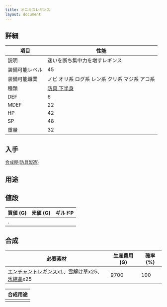 ```yaml
---
title: オニキスレギンス
layout: document
---
```

## 詳細


|項目|性能|
|---|---|
|説明|迷いを断ち集中力を増すレギンス|
|装備可能レベル|45|
|装備可能職業|ノビ オリ系 ログ系 レン系 クリ系 マジ系 アコ系|
|種類|[防具 下半身](防具(下半身))|
|DEF|6|
|MDEF|22|
|HP|42|
|SP|48|
|重量|32|

## 入手

[合成屋(防具製造)](合成屋(防具製造))

## 用途


## 値段


|買値 (G)|売値 (G)|ギルドP|
|---|---|---|
|.|||

## 合成


|必要素材|生産費用 (G)|確率 (%)|
|---|---|---|
|[エンチャントレギンス](エンチャントレギンス)x1、[雪解け草](雪解け草)x25、[氷結晶](氷結晶)x25|9700|100|


|合成用途|
|---|
||
